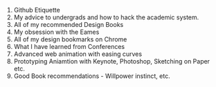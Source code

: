 1. Github Etiquette
2. My advice to undergrads and how to hack the academic system.
3. All of my recommended Design Books
4. My obsession with the Eames
5. All of my design bookmarks on Chrome
6. What I have learned from Conferences
7. Advanced web animation with easing curves
8. Prototyping Aniamtion with Keynote, Photoshop, Sketching on Paper etc.
9. Good Book recommendations - Willpower instinct, etc.

